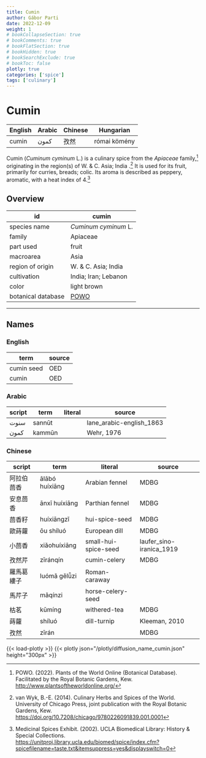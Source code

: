 ```yaml
---
title: Cumin
author: Gábor Parti
date: 2022-12-09
weight: 1
# bookCollapseSection: true
# bookComments: true
# bookFlatSection: true
# bookHidden: true
# bookSearchExclude: true
# bookToc: false
plotly: true
categories: ['spice']
tags: ['culinary']
---
```


# Cumin

|English|Arabic|Chinese|  Hungarian |
|-------|------|-------|------------|
| cumin | كمون |   孜然  |római kömény|

Cumin (*Cuminum cyminum* L.) is a culinary spice from the *Apiaceae* family,[^powo] originating in the region(s) of W. \& C. Asia; India .[^van_wyk_culinary_2014] It is used for its fruit, primarily for curries, breads; colic. Its aroma is described as peppery, aromatic, with a heat index of 4.[^ucla_medicinal_2002]

## Overview

|        id        |                       cumin                       |
|------------------|---------------------------------------------------|
|   species name   |                *Cuminum cyminum* L.               |
|      family      |                      Apiaceae                     |
|     part used    |                       fruit                       |
|     macroarea    |                        Asia                       |
| region of origin |               W. \& C. Asia; India                |
|    cultivation   |                India; Iran; Lebanon               |
|       color      |                    light brown                    |
|botanical database|[POWO](https://powo.science.kew.org/taxon/840882-1)|

***

## Names

### English

|   term   |source|
|----------|------|
|cumin seed|  OED |
|   cumin  |  OED |

### Arabic

|script| term |literal|         source         |
|------|------|-------|------------------------|
| سنوت |sannūt|       |lane_arabic-english_1863|
| كمون |kammūn|       |       Wehr, 1976       |

### Chinese

|script|     term     |       literal      |         source         |
|------|--------------|--------------------|------------------------|
| 阿拉伯茴香|ālābó huíxiāng|   Arabian fennel   |          MDBG          |
| 安息茴香 | ānxī huíxiāng|   Parthian fennel  |          MDBG          |
|  茴香籽 |  huíxiāngzǐ  |   hui-spice-seed   |          MDBG          |
|  歐蒔蘿 |  ōu​ shí​luó |    European dill   |          MDBG          |
|  小茴香 | xiǎohuíxiāng |small-hui-spice-seed|laufer_sino-iranica_1919|
|  孜然芹 |   zī​ránqín  |    cumin-celery    |          MDBG          |
| 羅馬葛縷子|luómǎ gě​lǚ​zi|    Roman-caraway   |                        |
|  馬芹子 |    mǎqínzi   |  horse-celery-seed |                        |
|  枯茗  |    kūmíng    |    withered-tea    |          MDBG          |
|  蒔蘿  |    shíluó    |     dill-turnip    |      Kleeman, 2010     |
|  孜然  |     zīrán    |                    |          MDBG          |

{{< load-plotly >}}
{{< plotly json="/plotly/diffusion_name_cumin.json" height="300px" >}}

[^powo]: POWO. (2022). Plants of the World Online (Botanical Database). Facilitated by the Royal Botanic Gardens, Kew. http://www.plantsoftheworldonline.org/
[^van_wyk_culinary_2014]: van Wyk, B.-E. (2014). Culinary Herbs and Spices of the World. University of Chicago Press, joint publication with the Royal Botanic Gardens, Kew. https://doi.org/10.7208/chicago/9780226091839.001.0001
[^ucla_medicinal_2002]: Medicinal Spices Exhibit. (2002). UCLA Biomedical Library: History & Special Collections. https://unitproj.library.ucla.edu/biomed/spice/index.cfm?spicefilename=taste.txt&itemsuppress=yes&displayswitch=0

